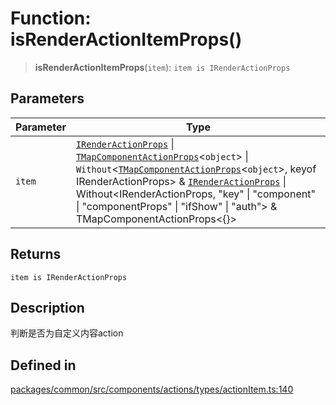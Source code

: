 # Function: isRenderActionItemProps()

> **isRenderActionItemProps**(`item`): `item is IRenderActionProps`

## Parameters

| Parameter | Type |
| ------ | ------ |
| `item` | [`IRenderActionProps`](../interfaces/IRenderActionProps.md) \| [`TMapComponentActionProps`](../type-aliases/TMapComponentActionProps.md)\<`object`\> \| `Without`\<[`TMapComponentActionProps`](../type-aliases/TMapComponentActionProps.md)\<`object`\>, keyof IRenderActionProps\> & [`IRenderActionProps`](../interfaces/IRenderActionProps.md) \| Without\<IRenderActionProps, "key" \| "component" \| "componentProps" \| "ifShow" \| "auth"\> & TMapComponentActionProps\<\{\}\> |

## Returns

`item is IRenderActionProps`

## Description

判断是否为自定义内容action

## Defined in

[packages/common/src/components/actions/types/actionItem.ts:140](https://github.com/XiaoPiHong/xph-crud/blob/9d44883c1fd301bcb6eb021e6a1345bb3cf6b335/packages/common/src/components/actions/types/actionItem.ts#L140)
